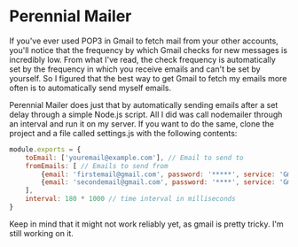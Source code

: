# Perennial Mailer
If you've ever used POP3 in Gmail to fetch mail from your other accounts, you'll notice
that the frequency by which Gmail checks for new messages is incredibly low. From what
I've read, the check frequency is automatically set by the frequency in which you receive
emails and can't be set by yourself. So I figured that the best way to get Gmail to fetch
my emails more often is to automatically send myself emails.

Perennial Mailer does just that by automatically sending emails after a set delay
through a simple Node.js script. All I did was call nodemailer through an interval and
run it on my server. If you want to do the same, clone the project and a file called
settings.js with the following contents:

```javascript
module.exports = {
    toEmail: ['youremail@example.com'], // Email to send to
    fromEmails: [ // Emails to send from
        {email: 'firstemail@gmail.com', password: '*****', service: 'Gmail'},
        {email: 'secondemail@gmail.com', password: '****', service: 'Gmail'}
    ],
    interval: 180 * 1000 // time interval in milliseconds
}
```

Keep in mind that it might not work reliably yet, as gmail is pretty tricky. I'm still
working on it.
